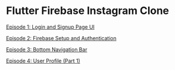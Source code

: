 # Flutter Firebase Instagram Clone

[Episode 1: Login and Signup Page UI](https://youtu.be/PJr2kWgXf8s)

[Episode 2: Firebase Setup and Authentication](https://youtu.be/Wi9KJbDgnVI)

[Episode 3: Bottom Navigation Bar](https://youtu.be/avF_C7YT628)

[Episode 4: User Profile (Part 1)](https://youtu.be/cER22CqVZE8)